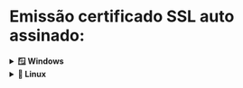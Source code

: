 # Emissão certificado SSL auto assinado:

<details>
<summary><strong> 🪟 Windows </strong></summary>
Para geração de certificado SSL autoassinado no windows com mkcert, baixe o executável:

```bash
    https://github.com/FiloSottile/mkcert/releases
```

Baixe conforme arquitetura de seu sistema, no meu caso seria: `mkcert-v1.4.4-windows-amd64.exe`

após, acesse o local onde foi feito o download do executável, via algum terminal de comando e execute:

> [!IMPORTANT]
> Verifique se o arquivo possui exatamente o mesmo nome da instrução abaixo. Se não tiver, `renomeie` o arquivo que fez download ou `altere` o comando para que o arquivo baixado tenha exatamente o mesmo nome.

```bash
    .\mkcert.exe -install
```

O resultado da execução do comando acima, dever ser algo similar:
<div style="text-align:center"><img src="images/aviso_seguranca.png" style="max-width: 100%;"></div>

> [!warning]
> Você deve clicar na opção Sim para a instalação do `rootCA` do `mkcert` no `Windows`, do contrário, o próximo comando não funcionará.


E no terminal, onde executou o comando `.\mkcert.exe -install` terá uma saída similar:

<div style="text-align:center"><img src="images/saida_terminal.png" style="max-width: 100%;"></div>

Na sequência, execute no mesmo nível de diretório de antes o seguinte comando:

```bash
    .\mkcert.exe n8n.test
```

O domínio acima, foi configurado no host do `Windows`, em:

```
    c:\windows\system32\drivers\etc
```

Execute o arquivo `hosts` como `administrador` para poder customizar um domínio local em sua máquina:

<div style="text-align:center"><img src="images/hosts_windows.png" style="max-width: 100%;"></div>

A visão do arquivo deve ser algo similar a imagem acima, o ip `172.28.64.1` é o IP raiz do docker, no ambiente em que este material está sendo feito, mas tanto faz você referenciar o equivalente ao seu ou `127.0.0.1`.

> [!tip]
> Como editar o arquivo `hosts` no [windows](https://king.host/wiki/artigo/como-editar-o-arquivo-hosts-no-windows/)?

</details>

<details>
<summary><strong> 🐧 Linux </strong></summary>
</details>
